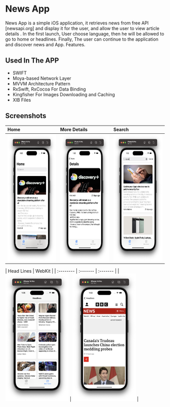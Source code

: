 # News App
News App is a simple iOS application, it retrieves news from free API [newsapi.org] and display it for the user, and allow the user to view article details . In the first launch, User choose language, then he will be allowed to go to home or headlines. Finally, The user can continue to the application and discover news and App. Features.


## Used In The APP
- SWIFT
- Moya-based Network Layer 
- MVVM Architecture Pattern
- RxSwift, RxCocoa For Data Binding
- Kingfisher For Images Downloading and Caching
- XIB Files


## Screenshots

| Home | More Details     | Search     |
| :-------- | :------- | :-------     |
| <img src="/Screenshots/Home.png" width="200" height="400">        | <img src="/Screenshots/More Details.png" width="200" height="400">       | <img src="/Screenshots/Search.png" width="200" height="400">       |

| Head Lines | WebKit     |
| :-------- | :------- | :-------     |
| <img src="/Screenshots/HeadLines.png" width="200" height="400">        | <img src="/Screenshots/WebKit.png" width="200" height="400">       |



